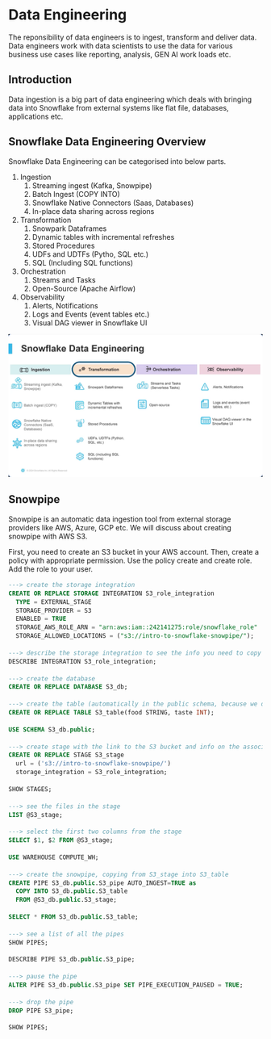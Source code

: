 # Data Engineering
The reponsibility of data engineers is to ingest, transform and deliver data. Data engineers work with data scientists to use the data for various business use cases like reporting, analysis, GEN AI work loads etc.

## Introduction
Data ingestion is a big part of data engineering which deals with bringing data into Snowflake from external systems like flat file, databases, applications etc.

## Snowflake Data Engineering Overview
Snowflake Data Engineering can be categorised into below parts.
1. Ingestion
    1. Streaming ingest (Kafka, Snowpipe)
    1. Batch Ingest (COPY INTO)
    1. Snowflake Native Connectors (Saas, Databases)
    1. In-place data sharing across regions
1. Transformation
    1. Snowpark Dataframes
    1. Dynamic tables with incremental refreshes
    1. Stored Procedures
    1. UDFs and UDTFs (Pytho, SQL etc.)
    1. SQL (Including SQL functions)
1. Orchestration
    1. Streams and Tasks
    1. Open-Source (Apache Airflow)
1. Observability
    1. Alerts, Notifications
    1. Logs and Events (event tables etc.)
    1. Visual DAG viewer in Snowflake UI

![Snowflake Data Engineer](../images/snowflake_data_engineering_tools.png)

## Snowpipe
Snowpipe is an automatic data ingestion tool from external storage providers like AWS, Azure, GCP etc. We will discuss about creating snowpipe with AWS S3.

First, you need to create an S3 bucket in your AWS account. Then, create a policy with appropriate permission. Use the policy create and create role. Add the role to your user.

```SQL
---> create the storage integration
CREATE OR REPLACE STORAGE INTEGRATION S3_role_integration
  TYPE = EXTERNAL_STAGE
  STORAGE_PROVIDER = S3
  ENABLED = TRUE
  STORAGE_AWS_ROLE_ARN = "arn:aws:iam::242141275:role/snowflake_role"
  STORAGE_ALLOWED_LOCATIONS = ("s3://intro-to-snowflake-snowpipe/");

---> describe the storage integration to see the info you need to copy over to AWS
DESCRIBE INTEGRATION S3_role_integration;

---> create the database
CREATE OR REPLACE DATABASE S3_db;

---> create the table (automatically in the public schema, because we didn’t specify)
CREATE OR REPLACE TABLE S3_table(food STRING, taste INT);

USE SCHEMA S3_db.public;

---> create stage with the link to the S3 bucket and info on the associated storage integration
CREATE OR REPLACE STAGE S3_stage
  url = ('s3://intro-to-snowflake-snowpipe/')
  storage_integration = S3_role_integration;

SHOW STAGES;

---> see the files in the stage
LIST @S3_stage;

---> select the first two columns from the stage
SELECT $1, $2 FROM @S3_stage;

USE WAREHOUSE COMPUTE_WH;

---> create the snowpipe, copying from S3_stage into S3_table
CREATE PIPE S3_db.public.S3_pipe AUTO_INGEST=TRUE as
  COPY INTO S3_db.public.S3_table
  FROM @S3_db.public.S3_stage;

SELECT * FROM S3_db.public.S3_table;

---> see a list of all the pipes
SHOW PIPES;

DESCRIBE PIPE S3_db.public.S3_pipe;

---> pause the pipe
ALTER PIPE S3_db.public.S3_pipe SET PIPE_EXECUTION_PAUSED = TRUE;

---> drop the pipe
DROP PIPE S3_pipe;

SHOW PIPES;
```


